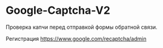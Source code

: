 # Google-Captcha-V2
Проверка капчи перед отправкой формы обратной связи. 

Регистрация https://www.google.com/recaptcha/admin
